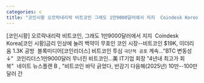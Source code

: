 ```yaml
---
categories: c
title: "코인시황 오르락내리락 비트코인 그래도 1만9000달러에서 지지  Coindesk Korea"
---
```

[코인시황] 오르락내리락 비트코인, 그래도 1만9000달러에서 지지&nbsp;&nbsp;Coindesk Korea[코인 시황]금리 인상에 눌려 백약이 무효인 코인 시장--비트코인 $19K, 이더리움 1.3K 공방&nbsp;&nbsp;블록미디어[코인리더스] 비트코인 투심 `극단적 공포` 계속..."BTC 변동성↓"&nbsp;&nbsp;코인리더스1만9000달러 무너진 비트코인…美 IT기업 회장 "4년내 최고가 회복"&nbsp;&nbsp;네이트 뉴스플랜 B , "비트코인 바닥 긁었다, 반감기 다음해(2025년) 10만--100만 달러 간